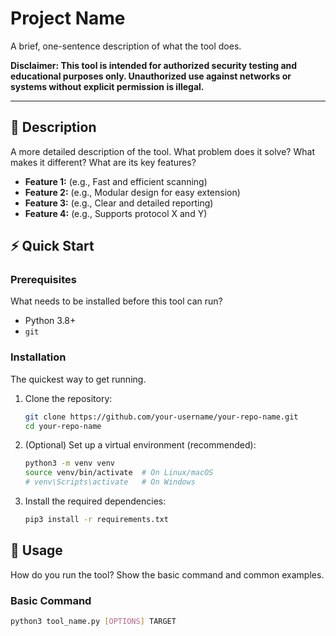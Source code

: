 # Project Name

A brief, one-sentence description of what the tool does.

**Disclaimer: This tool is intended for authorized security testing and educational purposes only. Unauthorized use against networks or systems without explicit permission is illegal.**

---

## 📖 Description

A more detailed description of the tool. What problem does it solve? What makes it different? What are its key features?

*   **Feature 1:** (e.g., Fast and efficient scanning)
*   **Feature 2:** (e.g., Modular design for easy extension)
*   **Feature 3:** (e.g., Clear and detailed reporting)
*   **Feature 4:** (e.g., Supports protocol X and Y)

## ⚡ Quick Start

### Prerequisites

What needs to be installed before this tool can run?

*   Python 3.8+
*   `git`

### Installation

The quickest way to get running.

1.  Clone the repository:
    ```bash
    git clone https://github.com/your-username/your-repo-name.git
    cd your-repo-name
    ```

2.  (Optional) Set up a virtual environment (recommended):
    ```bash
    python3 -m venv venv
    source venv/bin/activate  # On Linux/macOS
    # venv\Scripts\activate   # On Windows
    ```

3.  Install the required dependencies:
    ```bash
    pip3 install -r requirements.txt
    ```

## 🚀 Usage

How do you run the tool? Show the basic command and common examples.

### Basic Command

```bash
python3 tool_name.py [OPTIONS] TARGET
